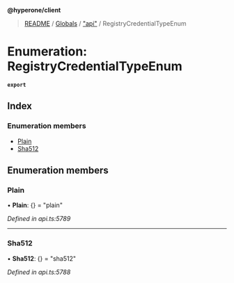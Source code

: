 **@hyperone/client**

> [README](../README.md) / [Globals](../globals.md) / ["api"](../modules/_api_.md) / RegistryCredentialTypeEnum

# Enumeration: RegistryCredentialTypeEnum

**`export`** 

## Index

### Enumeration members

* [Plain](_api_.registrycredentialtypeenum.md#plain)
* [Sha512](_api_.registrycredentialtypeenum.md#sha512)

## Enumeration members

### Plain

•  **Plain**: {} = "plain"

*Defined in api.ts:5789*

___

### Sha512

•  **Sha512**: {} = "sha512"

*Defined in api.ts:5788*
